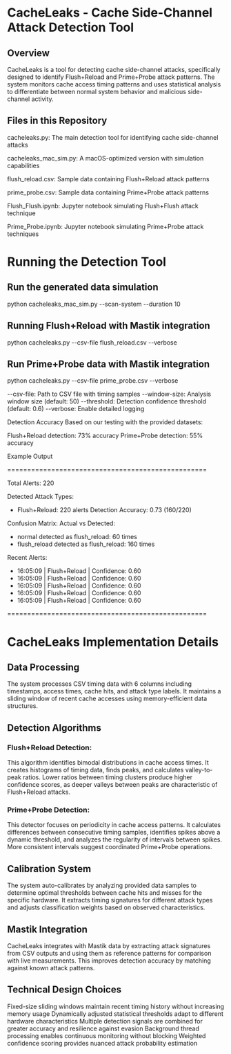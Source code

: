 # CacheLeaks - Cache Side-Channel Attack Detection Tool
## Overview
CacheLeaks is a tool for detecting cache side-channel attacks, specifically designed to identify Flush+Reload and Prime+Probe attack patterns. The system monitors cache access timing patterns and uses statistical analysis to differentiate between normal system behavior and malicious side-channel activity.

## Files in this Repository
cacheleaks.py: The main detection tool for identifying cache side-channel attacks

cacheleaks_mac_sim.py: A macOS-optimized version with simulation capabilities

flush_reload.csv: Sample data containing Flush+Reload attack patterns

prime_probe.csv: Sample data containing Prime+Probe attack patterns

Flush_Flush.ipynb: Jupyter notebook simulating Flush+Flush attack technique

Prime_Probe.ipynb: Jupyter notebook simulating Prime+Probe attack techniques


# Running the Detection Tool

## Run the generated data simulation
python cacheleaks_mac_sim.py --scan-system --duration 10

## Running Flush+Reload with Mastik integration
python cacheleaks.py --csv-file flush_reload.csv --verbose

## Run Prime+Probe data with Mastik integration
python cacheleaks.py --csv-file prime_probe.csv --verbose


--csv-file: Path to CSV file with timing samples
--window-size: Analysis window size (default: 50)
--threshold: Detection confidence threshold (default: 0.6)
--verbose: Enable detailed logging

Detection Accuracy
Based on our testing with the provided datasets:

Flush+Reload detection: 73% accuracy
Prime+Probe detection: 55% accuracy

Example Output

==================================================

Total Alerts: 220

Detected Attack Types:
  - Flush+Reload: 220 alerts
Detection Accuracy: 0.73 (160/220)

Confusion Matrix:
  Actual vs Detected:
  - normal detected as flush_reload: 60 times
  - flush_reload detected as flush_reload: 160 times

Recent Alerts:
  - 16:05:09 | Flush+Reload | Confidence: 0.60
  - 16:05:09 | Flush+Reload | Confidence: 0.60
  - 16:05:09 | Flush+Reload | Confidence: 0.60
  - 16:05:09 | Flush+Reload | Confidence: 0.60
  - 16:05:09 | Flush+Reload | Confidence: 0.60

==================================================

# CacheLeaks Implementation Details
## Data Processing
The system processes CSV timing data with 6 columns including timestamps, access times, cache hits, and attack type labels. It maintains a sliding window of recent cache accesses using memory-efficient data structures.
## Detection Algorithms
### Flush+Reload Detection:
This algorithm identifies bimodal distributions in cache access times. It creates histograms of timing data, finds peaks, and calculates valley-to-peak ratios. Lower ratios between timing clusters produce higher confidence scores, as deeper valleys between peaks are characteristic of Flush+Reload attacks.
### Prime+Probe Detection:
This detector focuses on periodicity in cache access patterns. It calculates differences between consecutive timing samples, identifies spikes above a dynamic threshold, and analyzes the regularity of intervals between spikes. More consistent intervals suggest coordinated Prime+Probe operations.
## Calibration System
The system auto-calibrates by analyzing provided data samples to determine optimal thresholds between cache hits and misses for the specific hardware. It extracts timing signatures for different attack types and adjusts classification weights based on observed characteristics.
## Mastik Integration
CacheLeaks integrates with Mastik data by extracting attack signatures from CSV outputs and using them as reference patterns for comparison with live measurements. This improves detection accuracy by matching against known attack patterns.

## Technical Design Choices

Fixed-size sliding windows maintain recent timing history without increasing memory usage
Dynamically adjusted statistical thresholds adapt to different hardware characteristics
Multiple detection signals are combined for greater accuracy and resilience against evasion
Background thread processing enables continuous monitoring without blocking
Weighted confidence scoring provides nuanced attack probability estimation
